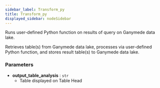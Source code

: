 ```yaml
---
sidebar_label: Transform_py
title: Transform_py
displayed_sidebar: nodeSidebar
---
```


Runs user-defined Python function on results of query on Ganymede data lake.

Retrieves table(s) from Ganymede data lake, processes via user-defined Python function,
and stores result table(s) to Ganymede data lake.


### Parameters
- **output_table_analysis** : `str`
  - Table displayed on Table Head